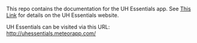 This repo contains the documentation for the UH Essentials app. See [This Link](https://uhessentials.github.io/) for details on the UH Essentials website.

UH Essentials can be visited via this URL: http://uhessentials.meteorapp.com/
